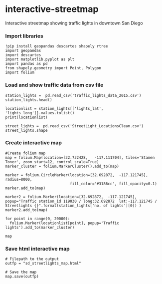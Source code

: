 # interactive-streetmap
Interactive streetmap showing traffic lights in downtown San Diego


### Import libraries
    !pip install geopandas descartes shapely rtree
    import geopandas
    import descartes
    import matplotlib.pyplot as plt
    import pandas as pd
    from shapely.geometry import Point, Polygon
    import folium
    
### Load and show traffic data from csv file
    station_lights =  pd.read_csv('traffic_lights_data_2015.csv') 
    station_lights.head()
    
    locationlist = station_lights[['lights_lat', 'lights_long']].values.tolist()
    print(locationlist)

    street_lights =  pd.read_csv('StreetLight_LocationsClean.csv')
    street_lights.shape
    
### Create interactive map
    #Create folium map
    map = folium.Map(location=[32.732428,	-117.111704], tiles='Stamen Toner', zoom_start=12, control_scale=True)
    marker_cluster = folium.MarkerCluster().add_to(map)
    
    marker = folium.CircleMarker(location=[32.692872,  -117.121745], radius=8000, 
                                 fill_color='#3186cc', fill_opacity=0.1)
    marker.add_to(map)
  
    marker2 = folium.Marker(location=[32.692872,  -117.121745], popup="Traffic station_id 119030 / long:32.692872  lat:-117.121745 / Streetlights {}".format(station_lights['no. of lights'][0]) )
    marker2.add_to(map)

    for point in range(0, 20000): 
      folium.Marker(locationlist[point], popup='Traffic lights').add_to(marker_cluster)

    map

### Save html interactive map
    # Filepath to the output
    outfp = "sd_streetlights_map.html"

    # Save the map
    map.save(outfp)

    

